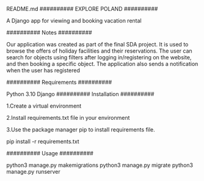 README.md
########## EXPLORE POLAND ##########

A Django app for viewing and booking vacation rental

########## Notes ##########

Our application was created as part of the final SDA project. It is used to browse the offers of holiday facilities and their reservations. The user can search for objects using filters after logging in/registering on the website, and then booking a specific object. The application also sends a notification when the user has registered

########## Requirements ##########

Python 3.10
Django
########## Installation ##########

1.Create a virtual environment

2.Install requirements.txt file in your environment

3.Use the package manager pip to install requirements file.

pip install -r requirements.txt

########## Usage ##########

python3 manage.py makemigrations
python3 manage.py migrate
python3 manage.py runserver
